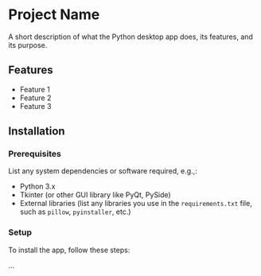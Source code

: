 # Project Name

A short description of what the Python desktop app does, its features, and its purpose.

## Features

- Feature 1
- Feature 2
- Feature 3

## Installation

### Prerequisites

List any system dependencies or software required, e.g.,:

- Python 3.x
- Tkinter (or other GUI library like PyQt, PySide)
- External libraries (list any libraries you use in the `requirements.txt` file, such as `pillow`, `pyinstaller`, etc.)

### Setup

To install the app, follow these steps:

...
